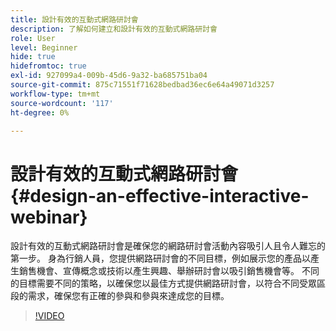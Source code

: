 ```yaml
---
title: 設計有效的互動式網路研討會
description: 了解如何建立和設計有效的互動式網路研討會
role: User
level: Beginner
hide: true
hidefromtoc: true
exl-id: 927099a4-009b-45d6-9a32-ba685751ba04
source-git-commit: 875c71551f71628bedbad36ec6e64a49071d3257
workflow-type: tm+mt
source-wordcount: '117'
ht-degree: 0%

---
```


# 設計有效的互動式網路研討會 {#design-an-effective-interactive-webinar}

設計有效的互動式網路研討會是確保您的網路研討會活動內容吸引人且令人難忘的第一步。 身為行銷人員，您提供網路研討會的不同目標，例如展示您的產品以產生銷售機會、宣傳概念或技術以產生興趣、舉辦研討會以吸引銷售機會等。 不同的目標需要不同的策略，以確保您以最佳方式提供網路研討會，以符合不同受眾區段的需求，確保您有正確的參與和參與來達成您的目標。

>[!VIDEO](https://video.tv.adobe.com/v/3418602?q=9)
